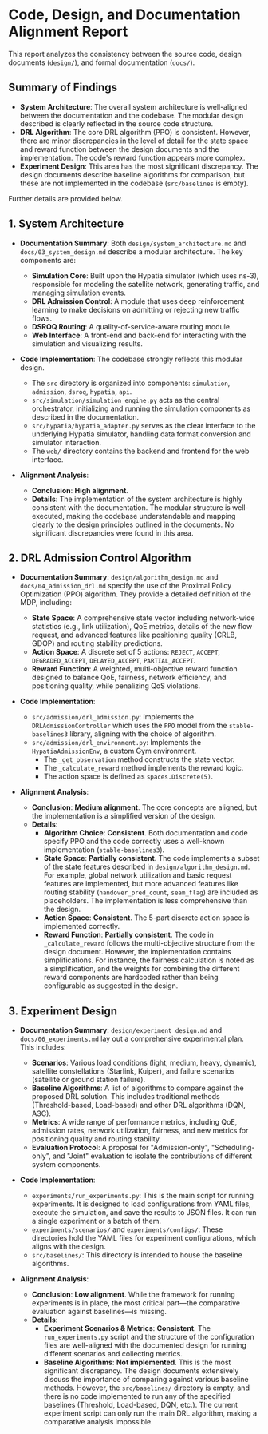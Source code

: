 # Code, Design, and Documentation Alignment Report

This report analyzes the consistency between the source code, design documents (`design/`), and formal documentation (`docs/`).

## Summary of Findings

*   **System Architecture**: The overall system architecture is well-aligned between the documentation and the codebase. The modular design described is clearly reflected in the source code structure.
*   **DRL Algorithm**: The core DRL algorithm (PPO) is consistent. However, there are minor discrepancies in the level of detail for the state space and reward function between the design documents and the implementation. The code's reward function appears more complex.
*   **Experiment Design**: This area has the most significant discrepancy. The design documents describe baseline algorithms for comparison, but these are not implemented in the codebase (`src/baselines` is empty).

Further details are provided below.

## 1. System Architecture

*   **Documentation Summary**: Both `design/system_architecture.md` and `docs/03_system_design.md` describe a modular architecture. The key components are:
    *   **Simulation Core**: Built upon the Hypatia simulator (which uses ns-3), responsible for modeling the satellite network, generating traffic, and managing simulation events.
    *   **DRL Admission Control**: A module that uses deep reinforcement learning to make decisions on admitting or rejecting new traffic flows.
    *   **DSROQ Routing**: A quality-of-service-aware routing module.
    *   **Web Interface**: A front-end and back-end for interacting with the simulation and visualizing results.

*   **Code Implementation**: The codebase strongly reflects this modular design.
    *   The `src` directory is organized into components: `simulation`, `admission`, `dsroq`, `hypatia`, `api`.
    *   `src/simulation/simulation_engine.py` acts as the central orchestrator, initializing and running the simulation components as described in the documentation.
    *   `src/hypatia/hypatia_adapter.py` serves as the clear interface to the underlying Hypatia simulator, handling data format conversion and simulator interaction.
    *   The `web/` directory contains the backend and frontend for the web interface.

*   **Alignment Analysis**:
    *   **Conclusion**: **High alignment**.
    *   **Details**: The implementation of the system architecture is highly consistent with the documentation. The modular structure is well-executed, making the codebase understandable and mapping clearly to the design principles outlined in the documents. No significant discrepancies were found in this area.

## 2. DRL Admission Control Algorithm

*   **Documentation Summary**: `design/algorithm_design.md` and `docs/04_admission_drl.md` specify the use of the Proximal Policy Optimization (PPO) algorithm. They provide a detailed definition of the MDP, including:
    *   **State Space**: A comprehensive state vector including network-wide statistics (e.g., link utilization), QoE metrics, details of the new flow request, and advanced features like positioning quality (CRLB, GDOP) and routing stability predictions.
    *   **Action Space**: A discrete set of 5 actions: `REJECT`, `ACCEPT`, `DEGRADED_ACCEPT`, `DELAYED_ACCEPT`, `PARTIAL_ACCEPT`.
    *   **Reward Function**: A weighted, multi-objective reward function designed to balance QoE, fairness, network efficiency, and positioning quality, while penalizing QoS violations.

*   **Code Implementation**:
    *   `src/admission/drl_admission.py`: Implements the `DRLAdmissionController` which uses the `PPO` model from the `stable-baselines3` library, aligning with the choice of algorithm.
    *   `src/admission/drl_environment.py`: Implements the `HypatiaAdmissionEnv`, a custom Gym environment.
        *   The `_get_observation` method constructs the state vector.
        *   The `_calculate_reward` method implements the reward logic.
        *   The action space is defined as `spaces.Discrete(5)`.

*   **Alignment Analysis**:
    *   **Conclusion**: **Medium alignment**. The core concepts are aligned, but the implementation is a simplified version of the design.
    *   **Details**:
        *   **Algorithm Choice**: **Consistent**. Both documentation and code specify PPO and the code correctly uses a well-known implementation (`stable-baselines3`).
        *   **State Space**: **Partially consistent**. The code implements a subset of the state features described in `design/algorithm_design.md`. For example, global network utilization and basic request features are implemented, but more advanced features like routing stability (`handover_pred_count`, `seam_flag`) are included as placeholders. The implementation is less comprehensive than the design.
        *   **Action Space**: **Consistent**. The 5-part discrete action space is implemented correctly.
        *   **Reward Function**: **Partially consistent**. The code in `_calculate_reward` follows the multi-objective structure from the design document. However, the implementation contains simplifications. For instance, the fairness calculation is noted as a simplification, and the weights for combining the different reward components are hardcoded rather than being configurable as suggested in the design.

## 3. Experiment Design

*   **Documentation Summary**: `design/experiment_design.md` and `docs/06_experiments.md` lay out a comprehensive experimental plan. This includes:
    *   **Scenarios**: Various load conditions (light, medium, heavy, dynamic), satellite constellations (Starlink, Kuiper), and failure scenarios (satellite or ground station failure).
    *   **Baseline Algorithms**: A list of algorithms to compare against the proposed DRL solution. This includes traditional methods (Threshold-based, Load-based) and other DRL algorithms (DQN, A3C).
    *   **Metrics**: A wide range of performance metrics, including QoE, admission rates, network utilization, fairness, and new metrics for positioning quality and routing stability.
    *   **Evaluation Protocol**: A proposal for "Admission-only", "Scheduling-only", and "Joint" evaluation to isolate the contributions of different system components.

*   **Code Implementation**:
    *   `experiments/run_experiments.py`: This is the main script for running experiments. It is designed to load configurations from YAML files, execute the simulation, and save the results to JSON files. It can run a single experiment or a batch of them.
    *   `experiments/scenarios/` and `experiments/configs/`: These directories hold the YAML files for experiment configurations, which aligns with the design.
    *   `src/baselines/`: This directory is intended to house the baseline algorithms.

*   **Alignment Analysis**:
    *   **Conclusion**: **Low alignment**. While the framework for running experiments is in place, the most critical part—the comparative evaluation against baselines—is missing.
    *   **Details**:
        *   **Experiment Scenarios & Metrics**: **Consistent**. The `run_experiments.py` script and the structure of the configuration files are well-aligned with the documented design for running different scenarios and collecting metrics.
        *   **Baseline Algorithms**: **Not implemented**. This is the most significant discrepancy. The design documents extensively discuss the importance of comparing against various baseline methods. However, the `src/baselines/` directory is empty, and there is no code implemented to run any of the specified baselines (Threshold, Load-based, DQN, etc.). The current experiment script can only run the main DRL algorithm, making a comparative analysis impossible.
